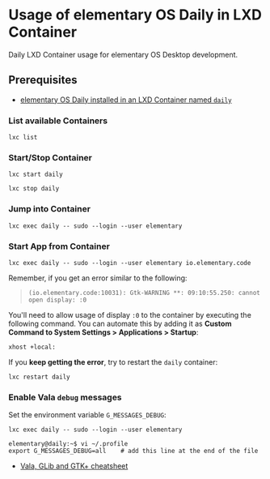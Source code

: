 # Usage of elementary OS Daily in LXD Container

Daily LXD Container usage for elementary OS Desktop development.

## Prerequisites

- [elementary OS Daily installed in an LXD Container named `daily`](Daily-in-LXD-Container.md)

### List available Containers

```
lxc list
```

### Start/Stop Container

```
lxc start daily
```

```
lxc stop daily
```

### Jump into Container

```
lxc exec daily -- sudo --login --user elementary
```

### Start App from Container

```
lxc exec daily -- sudo --login --user elementary io.elementary.code
```

Remember, if you get an error similar to the following:

> `(io.elementary.code:10031): Gtk-WARNING **: 09:10:55.250: cannot open display: :0`

You'll need to allow usage of display `:0` to the container by executing the following command.
You can automate this by adding it as **Custom Command to System Settings > Applications > Startup**:

```
xhost +local:
```

If you **keep getting the error**, try to restart the `daily` container:

```
lxc restart daily
```

### Enable Vala `debug` messages

Set the environment variable `G_MESSAGES_DEBUG`:

```
lxc exec daily -- sudo --login --user elementary

elementary@daily:~$ vi ~/.profile
export G_MESSAGES_DEBUG=all    # add this line at the end of the file
```

- [Vala, GLib and GTK+ cheatsheet ](https://gist.github.com/matzipan/d4e78f3e5ea95890f403871b50d63b76)

